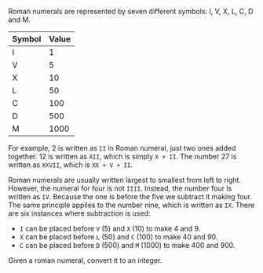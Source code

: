 Roman numerals are represented by seven different symbols: I, V, X, L, C, D and M.

| Symbol | Value |
| ------ | ----- |
| I 	 | 1 	|
| V 	 | 5 	|
| X 	 | 10 	|
| L 	 | 50 	|
| C 	 | 100 	|
| D 	 | 500 	|
| M 	 | 1000 |

For example, 2 is written as `II` in Roman numeral, just two ones added together. 12 is written as `XII`, which is simply `X + II`. The number 27 is written as `XXVII`, which is `XX + V + II`.

Roman numerals are usually written largest to smallest from left to right. However, the numeral for four is not `IIII`. Instead, the number four is written as `IV`. Because the one is before the five we subtract it making four. The same principle applies to the number nine, which is written as `IX`. There are six instances where subtraction is used:
- `I` can be placed before `V` (5) and `X` (10) to make 4 and 9.
- `X` can be placed before `L` (50) and `C` (100) to make 40 and 90.
- `C` can be placed before `D` (500) and `M` (1000) to make 400 and 900.

Given a roman numeral, convert it to an integer.